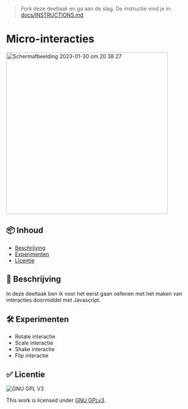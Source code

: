 > _Fork_ deze deeltaak en ga aan de slag. De instructie vind je in: [docs/INSTRUCTIONS.md](docs/INSTRUCTIONS.md)

# Micro-interacties
<!-- Geef je project een titel en schrijf in één zin wat het is -->

<img width="434" alt="Scherm­afbeelding 2023-01-30 om 20 38 27" src="https://user-images.githubusercontent.com/112856590/215578378-c368a761-3ac1-4414-beac-41cd1fb9b5a2.png">



## 📦 Inhoud

  * [Beschrijving](#beschrijving)
  * [Experimenten](#experimenten)
  * [Licentie](#licentie)
  
## 📝 Beschrijving 
<!-- In de Beschrijving staat hoe je project er uit ziet, hoe het werkt en wat je er mee kan. -->
<!-- Voeg een link toe naar Github Pages 🌐-->
In deze deeltaak ben ik voor het eerst gaan oefenen met het maken van interacties doormiddel met Javascript.

## 🛠️ Experimenten
<!-- In de Experimenten beschrijf je wat je per experimnet hebt gedaan en documenteer je de code aan de hand van voorbeelden -->
<!-- Voeg een mooie poster visual toe 📸 per experiment -->
* Rotate interactie
* Scale interactie
* Shake interactie
* Flip interactie

## ✅ Licentie

![GNU GPL V3](https://www.gnu.org/graphics/gplv3-127x51.png)

This work is licensed under [GNU GPLv3](./LICENSE).
